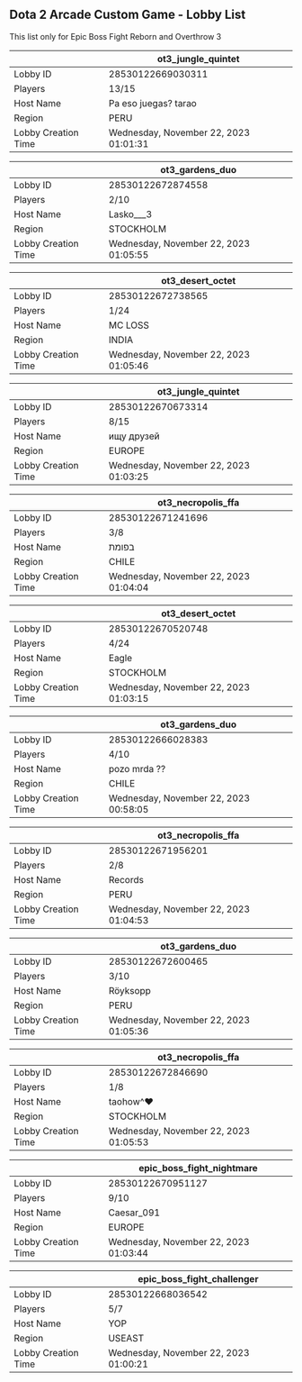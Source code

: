 ## Dota 2 Arcade Custom Game - Lobby List

This list only for Epic Boss Fight Reborn and Overthrow 3

|  | ot3_jungle_quintet |
| ------ | ------ |
| Lobby ID | 28530122669030311 |
| Players | 13/15 |
| Host Name | Pa eso juegas? tarao |
| Region | PERU |
| Lobby Creation Time | Wednesday, November 22, 2023 01:01:31 |


|  | ot3_gardens_duo |
| ------ | ------ |
| Lobby ID | 28530122672874558 |
| Players | 2/10 |
| Host Name | Lasko___3 |
| Region | STOCKHOLM |
| Lobby Creation Time | Wednesday, November 22, 2023 01:05:55 |


|  | ot3_desert_octet |
| ------ | ------ |
| Lobby ID | 28530122672738565 |
| Players | 1/24 |
| Host Name | MC LOSS |
| Region | INDIA |
| Lobby Creation Time | Wednesday, November 22, 2023 01:05:46 |


|  | ot3_jungle_quintet |
| ------ | ------ |
| Lobby ID | 28530122670673314 |
| Players | 8/15 |
| Host Name | ищу друзей |
| Region | EUROPE |
| Lobby Creation Time | Wednesday, November 22, 2023 01:03:25 |


|  | ot3_necropolis_ffa |
| ------ | ------ |
| Lobby ID | 28530122671241696 |
| Players | 3/8 |
| Host Name | בפומת |
| Region | CHILE |
| Lobby Creation Time | Wednesday, November 22, 2023 01:04:04 |


|  | ot3_desert_octet |
| ------ | ------ |
| Lobby ID | 28530122670520748 |
| Players | 4/24 |
| Host Name | Eagle |
| Region | STOCKHOLM |
| Lobby Creation Time | Wednesday, November 22, 2023 01:03:15 |


|  | ot3_gardens_duo |
| ------ | ------ |
| Lobby ID | 28530122666028383 |
| Players | 4/10 |
| Host Name | pozo mrda ?? |
| Region | CHILE |
| Lobby Creation Time | Wednesday, November 22, 2023 00:58:05 |


|  | ot3_necropolis_ffa |
| ------ | ------ |
| Lobby ID | 28530122671956201 |
| Players | 2/8 |
| Host Name | Records |
| Region | PERU |
| Lobby Creation Time | Wednesday, November 22, 2023 01:04:53 |


|  | ot3_gardens_duo |
| ------ | ------ |
| Lobby ID | 28530122672600465 |
| Players | 3/10 |
| Host Name | Röyksopp |
| Region | PERU |
| Lobby Creation Time | Wednesday, November 22, 2023 01:05:36 |


|  | ot3_necropolis_ffa |
| ------ | ------ |
| Lobby ID | 28530122672846690 |
| Players | 1/8 |
| Host Name | taohow^♥ |
| Region | STOCKHOLM |
| Lobby Creation Time | Wednesday, November 22, 2023 01:05:53 |


|  | epic_boss_fight_nightmare |
| ------ | ------ |
| Lobby ID | 28530122670951127 |
| Players | 9/10 |
| Host Name | Caesar_091 |
| Region | EUROPE |
| Lobby Creation Time | Wednesday, November 22, 2023 01:03:44 |


|  | epic_boss_fight_challenger |
| ------ | ------ |
| Lobby ID | 28530122668036542 |
| Players | 5/7 |
| Host Name | YOP |
| Region | USEAST |
| Lobby Creation Time | Wednesday, November 22, 2023 01:00:21 |


